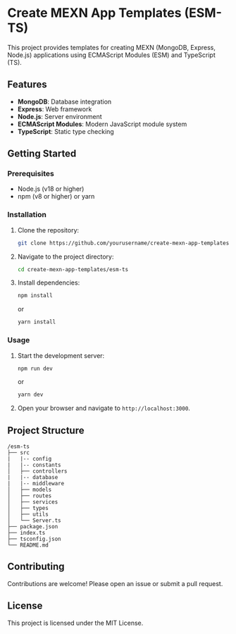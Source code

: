 # Create MEXN App Templates (ESM-TS)

This project provides templates for creating MEXN (MongoDB, Express, Node.js) applications using ECMAScript Modules (ESM) and TypeScript (TS).

## Features

- **MongoDB**: Database integration
- **Express**: Web framework
- **Node.js**: Server environment
- **ECMAScript Modules**: Modern JavaScript module system
- **TypeScript**: Static type checking

## Getting Started

### Prerequisites

- Node.js (v18 or higher)
- npm (v8 or higher) or yarn

### Installation

1. Clone the repository:
   ```sh
   git clone https://github.com/yourusername/create-mexn-app-templates.git
   ```
2. Navigate to the project directory:
   ```sh
   cd create-mexn-app-templates/esm-ts
   ```
3. Install dependencies:
   ```sh
   npm install
   ```
   or
   ```sh
   yarn install
   ```

### Usage

1. Start the development server:

   ```sh
   npm run dev
   ```

   or

   ```sh
   yarn dev
   ```

2. Open your browser and navigate to `http://localhost:3000`.

## Project Structure

```
/esm-ts
├── src
|   |-- config
|   |-- constants
│   ├── controllers
|   |-- database
|   |-- middleware
│   ├── models
│   ├── routes
│   ├── services
│   ├── types
│   ├── utils
│   └── Server.ts
├── package.json
├── index.ts
├── tsconfig.json
└── README.md
```

## Contributing

Contributions are welcome! Please open an issue or submit a pull request.

## License

This project is licensed under the MIT License.

